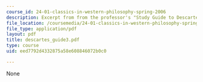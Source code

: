 ```yaml
---
course_id: 24-01-classics-in-western-philosophy-spring-2006
description: Excerpt from from the professor's "Study Guide to Descartes' Meditations."
file_location: /coursemedia/24-01-classics-in-western-philosophy-spring-2006/eed7792d4332875a58e608846072b0c0_descartes_guide3.pdf
file_type: application/pdf
layout: pdf
title: descartes_guide3.pdf
type: course
uid: eed7792d4332875a58e608846072b0c0

---
```

None